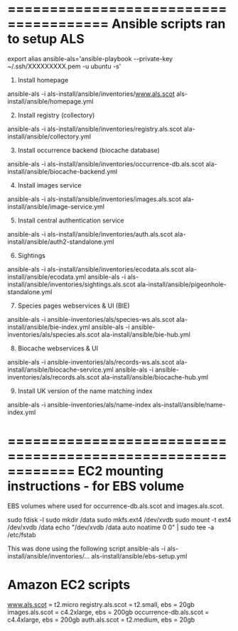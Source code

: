 ======================================
Ansible scripts ran to setup ALS
======================================

export alias ansible-als='ansible-playbook --private-key ~/.ssh/XXXXXXXXX.pem -u ubuntu -s'

1) Install homepage

ansible-als -i als-install/ansible/inventories/www.als.scot als-install/ansible/homepage.yml

2) Install registry (collectory)

ansible-als -i als-install/ansible/inventories/registry.als.scot ala-install/ansible/collectory.yml

3) Install occurrence backend (biocache database)

ansible-als -i als-install/ansible/inventories/occurrence-db.als.scot ala-install/ansible/biocache-backend.yml

4) Install images service

ansible-als -i als-install/ansible/inventories/images.als.scot ala-install/ansible/image-service.yml

5) Install central authentication service

ansible-als -i als-install/ansible/inventories/auth.als.scot ala-install/ansible/auth2-standalone.yml

6) Sightings

ansible-als -i als-install/ansible/inventories/ecodata.als.scot ala-install/ansible/ecodata.yml 
ansible-als -i als-install/ansible/inventories/sightings.als.scot ala-install/ansible/pigeonhole-standalone.yml 

7) Species pages webservices & UI (BIE)

ansible-als -i ansible-inventories/als/species-ws.als.scot ala-install/ansible/bie-index.yml 
ansible-als -i ansible-inventories/als/species.als.scot ala-install/ansible/bie-hub.yml 

8) Biocache webservices & UI

ansible-als -i ansible-inventories/als/records-ws.als.scot ala-install/ansible/biocache-service.yml 
ansible-als -i ansible-inventories/als/records.als.scot ala-install/ansible/biocache-hub.yml 

9) Install UK version of the name matching index

ansible-als -i ansible-inventories/als/name-index als-install/ansible/name-index.yml 


============================================================
EC2 mounting instructions - for EBS volume
============================================================

EBS volumes where used for occurrence-db.als.scot and images.als.scot.

sudo fdisk -l
sudo mkdir /data
sudo mkfs.ext4 /dev/xvdb
sudo mount -t ext4 /dev/xvdb /data
echo "/dev/xvdb /data auto noatime 0 0" | sudo tee -a /etc/fstab

This was done using the following script
ansible-als -i als-install/ansible/inventories/... als-install/ansible/ebs-setup.yml

Amazon EC2 scripts
==================

www.als.scot = t2.micro
registry.als.scot = t2.small, ebs = 20gb
images.als.scot = c4.2xlarge, ebs = 200gb
occurrence-db.als.scot = c4.4xlarge, ebs = 200gb
auth.als.scot = t2.medium, ebs = 20gb
